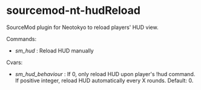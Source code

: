 sourcemod-nt-hudReload
======================

SourceMod plugin for Neotokyo to reload players' HUD view.

Commands:
  - <i>sm_hud</i> : Reload HUD manually

Cvars:
  - <i>sm_hud_behaviour</i> : If 0, only reload HUD upon player's !hud command. If positive integer, reload HUD automatically every X rounds. Default: 0.

